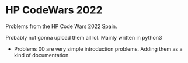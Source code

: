 # HP CodeWars 2022
Problems from the HP Code Wars 2022 Spain.

Probably not gonna upload them all lol.
Mainly written in python3
 - Problems 00 are very simple introduction problems. Adding them as a kind of documentation.
